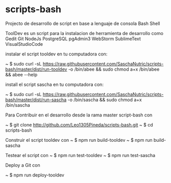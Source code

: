 # scripts-bash
Projecto de desarrollo de script en base a lenguaje de consola Bash Shell

ToolDev es un script para la instalacion de herramienta de desarrollo como 
	Gedit
	Git
	NodeJs
	PostgreSQL
	pgAdmin3
	WebStorm
	SublimeText
	VisualStudioCode

instalar el script tooldev en tu computadora con:

~ $ sudo curl -sL https://raw.githubusercontent.com/SaschaNutric/scripts-bash/master/dist/run-tooldev -o /bin/abee && sudo chmod a+x /bin/abee && abee --help

install el script sascha en tu computadora con:

~ $ sudo curl -sL https://raw.githubusercontent.com/SaschaNutric/scripts-bash/master/dist/run-sascha -o /bin/sascha && sudo chmod a+x /bin/sascha 

Para Contribuir en el desarrollo desde la rama master script-bash con

~ $ git clone http://github.com/Leo1305Pineda/scripts-bash.git
~ $ cd scripts-bash

Construir el script tooldev con
~ $ npm run build-tooldev
~ $ npm run build-sascha

Testear el script con 
~ $ npm run test-tooldev
~ $ npm run test-sascha

Deploy a Git con

~ $ npm run deploy-tooldev



